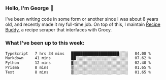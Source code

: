 ### Hello, I'm George 👋

I've been writing code in some form or another since I was about 8 years old, and recently made it my full-time job. On top of this, I maintain [Recipe Buddy](https://github.com/georgegebbett/recipe-buddy), a recipe scraper that interfaces with Grocy.  

<!--
**georgegebbett/georgegebbett** is a ✨ _special_ ✨ repository because its `README.md` (this file) appears on your GitHub profile.

Here are some ideas to get you started:

- 🔭 I’m currently working on ...
- 🌱 I’m currently learning ...
- 👯 I’m looking to collaborate on ...
- 🤔 I’m looking for help with ...
- 💬 Ask me about ...
- 📫 How to reach me: ...
- 😄 Pronouns: ...
- ⚡ Fun fact: ...
-->

### What I've been up to this week:
<!--START_SECTION:waka-->

```txt
TypeScript   7 hrs 34 mins   █████████████████████░░░░   84.08 %
Markdown     41 mins         ██░░░░░░░░░░░░░░░░░░░░░░░   07.62 %
Python       12 mins         ▓░░░░░░░░░░░░░░░░░░░░░░░░   02.40 %
Prisma       8 mins          ▒░░░░░░░░░░░░░░░░░░░░░░░░   01.65 %
Text         8 mins          ▒░░░░░░░░░░░░░░░░░░░░░░░░   01.65 %
```

<!--END_SECTION:waka-->
